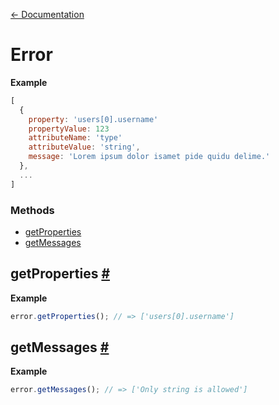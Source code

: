 [← Documentation](https://github.com/Baggz/Amanda/tree/master/docs/README.md)

<a name="error"></a>
# Error

**Example**

```javascript
[
  {
    property: 'users[0].username'
    propertyValue: 123
    attributeName: 'type'
    attributeValue: 'string',
    message: 'Lorem ipsum dolor isamet pide quidu delime.'
  },
  ...
]
```

### Methods

* [getProperties](#getProperties)
* [getMessages](#getMessages)

<a name="getProperties"></a>
## getProperties [#](#getProperties)

**Example**

```javascript
error.getProperties(); // => ['users[0].username']
```

<a name="getMessages"></a>
## getMessages [#](#getMessages)

**Example**

```javascript
error.getMessages(); // => ['Only string is allowed']
```
